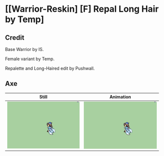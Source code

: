 # [\[Warrior-Reskin\] \[F\] Repal Long Hair by Temp]

## Credit

Base Warrior by IS.

Female variant by Temp.

Repalette and Long-Haired edit by Pushwall.
	
## Axe

| Still | Animation |
| :---: | :-------: |
| ![Axe still](./Axe_000.png) | ![Axe animation](./Axe.gif) |
